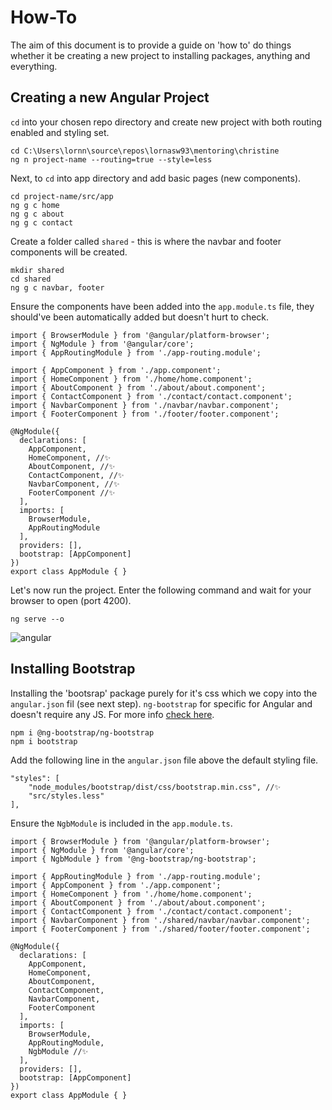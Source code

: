 # How-To
The aim of this document is to provide a guide on 'how to' do things whether it be creating a new project to installing packages, anything and everything.

## Creating a new Angular Project
`cd` into your chosen repo directory and create new project with both routing enabled and styling set.

```
cd C:\Users\lornn\source\repos\lornasw93\mentoring\christine
ng n project-name --routing=true --style=less
```

Next, to `cd` into app directory and add basic pages (new components). 
```
cd project-name/src/app
ng g c home
ng g c about
ng g c contact
```
Create a folder called `shared` - this is where the navbar and footer components will be created. 
```
mkdir shared
cd shared
ng g c navbar, footer
```
Ensure the components have been added into the `app.module.ts` file, they should've been automatically added but doesn't hurt to check.
```
import { BrowserModule } from '@angular/platform-browser';
import { NgModule } from '@angular/core';
import { AppRoutingModule } from './app-routing.module';

import { AppComponent } from './app.component';
import { HomeComponent } from './home/home.component';
import { AboutComponent } from './about/about.component';
import { ContactComponent } from './contact/contact.component';
import { NavbarComponent } from './navbar/navbar.component';
import { FooterComponent } from './footer/footer.component';

@NgModule({
  declarations: [
    AppComponent,
    HomeComponent, //✨
    AboutComponent, //✨
    ContactComponent, //✨
    NavbarComponent, //✨
    FooterComponent //✨
  ],
  imports: [
    BrowserModule,
    AppRoutingModule
  ],
  providers: [],
  bootstrap: [AppComponent]
})
export class AppModule { }
```
Let's now run the project. Enter the following command and wait for your browser to open (port 4200).
```
ng serve --o
```

![angular](https://user-images.githubusercontent.com/7913006/113355824-4087e980-9339-11eb-93a3-e08305eee1a7.PNG)

## Installing Bootstrap
Installing the 'bootsrap' package purely for it's css which we copy into the `angular.json` fil (see next step). `ng-bootstrap` for specific for Angular and doesn't require any JS. For more info [check here](https://ng-bootstrap.github.io/#/getting-started#installation).
```
npm i @ng-bootstrap/ng-bootstrap
npm i bootstrap
```

Add the following line in the `angular.json` file above the default styling file.
``` 
"styles": [
    "node_modules/bootstrap/dist/css/bootstrap.min.css", //✨
    "src/styles.less"
],
```

Ensure the `NgbModule` is included in the `app.module.ts`. 
```
import { BrowserModule } from '@angular/platform-browser';
import { NgModule } from '@angular/core';
import { NgbModule } from '@ng-bootstrap/ng-bootstrap';

import { AppRoutingModule } from './app-routing.module';
import { AppComponent } from './app.component';
import { HomeComponent } from './home/home.component';
import { AboutComponent } from './about/about.component';
import { ContactComponent } from './contact/contact.component';
import { NavbarComponent } from './shared/navbar/navbar.component';
import { FooterComponent } from './shared/footer/footer.component';

@NgModule({
  declarations: [
    AppComponent,
    HomeComponent,
    AboutComponent,
    ContactComponent,
    NavbarComponent,
    FooterComponent
  ],
  imports: [
    BrowserModule,
    AppRoutingModule,
    NgbModule //✨
  ],
  providers: [],
  bootstrap: [AppComponent]
})
export class AppModule { }
```
